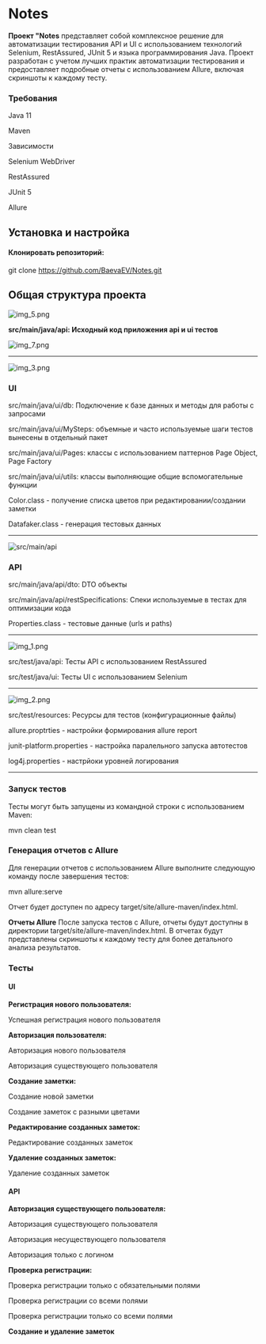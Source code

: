 # **Notes**

**Проект "Notes** представляет собой комплексное решение для автоматизации тестирования API и UI с использованием технологий Selenium, RestAssured, JUnit 5 и языка программирования Java. Проект разработан с учетом лучших практик автоматизации тестирования и предоставляет подробные отчеты с использованием Allure, включая скриншоты к каждому тесту.

### **Требования**

Java 11 

Maven 

Зависимости 

Selenium WebDriver 

RestAssured 

JUnit 5 

Allure

## **Установка и настройка**

#### **Клонировать репозиторий:**


git clone https://github.com/BaevaEV/Notes.git

## **Общая структура проекта**

![img_5.png](img_5.png)

**src/main/java/api: Исходный код приложения api и ui тестов**

![img_7.png](img_7.png)


-----------

![img_3.png](img_3.png)

### **UI**

src/main/java/ui/db: Подключение к базе данных и методы для работы с запросами

src/main/java/ui/MySteps: объемные и часто используемые шаги тестов вынесены в отдельный пакет

src/main/java/ui/Pages: классы с использованием паттернов Page Object, Page Factory

src/main/java/ui/utils: классы выполняющие общие вспомогательные функции

Color.class - получение списка цветов при редактировании/создании заметки 

Datafaker.class - генерация тестовых данных

-----------


![src/main/api](https://drive.google.com/file/d/1PqXnYi3fd0beabZxXVf310xrlNRkNX5G/view?usp=sharing)

### **API**

src/main/java/api/dto: DTO объекты

src/main/java/api/restSpecifications: Спеки используемые в тестах для оптимизации кода

Properties.class - тестовые данные (urls и paths)


----------


![img_1.png](img_1.png)

src/test/java/api: Тесты API с использованием RestAssured

src/test/java/ui: Тесты UI с использованием Selenium

----------

![img_2.png](img_2.png)

src/test/resources: Ресурсы для тестов (конфигурационные файлы)

allure.proptrties - настройки формирования allure report

junit-platform.properties - настройка паралельного запуска автотестов

log4j.properties - настрйоки уровней логирования

---------

### **Запуск тестов**

Тесты могут быть запущены из командной строки с использованием Maven:

mvn clean test

### **Генерация отчетов с Allure**

Для генерации отчетов с использованием Allure выполните следующую команду после завершения тестов:

mvn allure:serve

Отчет будет доступен по адресу target/site/allure-maven/index.html.


**Отчеты Allure**
После запуска тестов с Allure, отчеты будут доступны в директории target/site/allure-maven/index.html. В отчетах будут представлены скриншоты к каждому тесту для более детального анализа результатов.

### **Тесты**

#### **UI**

**Регистрация нового пользователя:**


Успешная регистрация нового пользователя


**Авторизация пользователя:**


Авторизация нового пользователя

Авторизация существующего пользователя


**Создание заметки:**


Создание новой заметки

Создание заметок с разными цветами


**Редактирование созданных заметок:**


Редактирование созданных заметок


**Удаление созданных заметок:**

Удаление созданных заметок



#### **API**

**Авторизация существующего пользователя:**

Авторизация существующего пользователя

Авторизация несуществующего пользователя

Авторизация только с логином


**Проверка регистрации:**

Проверка регистрации только с обязательными полями

Проверка регистрации со всеми полями

Проверка регистрации только со всеми полями


**Создание и удаление заметок**






